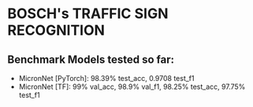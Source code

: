 # BOSCH's TRAFFIC SIGN RECOGNITION

## Benchmark Models tested so far:

* MicronNet [PyTorch]: 98.39% test_acc, 0.9708 test_f1
* MicronNet [TF]: 99% val_acc, 98.9% val_f1, 98.25% test_acc, 97.75% test_f1
